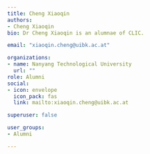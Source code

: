 ```yaml
---
title: Cheng Xiaoqin
authors:
- Cheng Xiaoqin
bio: Dr Cheng Xiaoqin is an alumnae of CLIC.

email: "xiaoqin.cheng@uibk.ac.at"

organizations:
- name: Nanyang Technological University
  url: ""
role: Alumni
social:
- icon: envelope
  icon_pack: fas
  link: mailto:xiaoqin.cheng@uibk.ac.at

superuser: false

user_groups:
- Alumni

---
```

